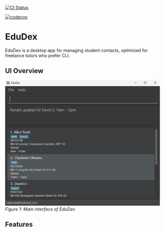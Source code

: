 [![CI Status](https://github.com/se-edu/addressbook-level3/workflows/Java%20CI/badge.svg)](https://github.com/se-edu/addressbook-level3/actions)

[![codecov](https://codecov.io/gh/AY2526S1-CS2103T-T12-1/tp/graph/badge.svg?token=WZG6OQDM4M)](https://codecov.io/gh/AY2526S1-CS2103T-T12-1/tp)

# EduDex

EduDex is a desktop app for managing student contacts, optimized for freelance tutors who prefer CLI.

## UI Overview

![EduDex Interface](docs/images/Ui.png)
*Figure 1: Main interface of EduDex*

## Features